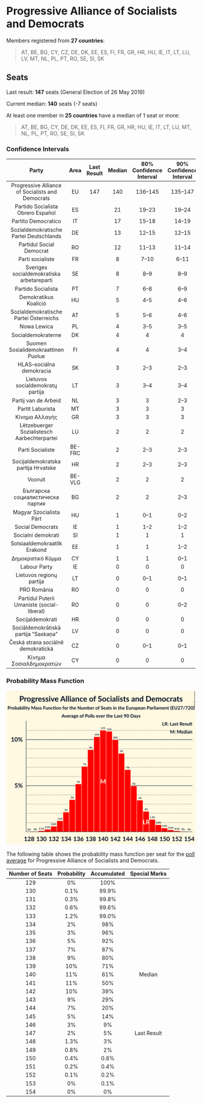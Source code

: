 # Progressive Alliance of Socialists and Democrats

Members registered from **27 countries**:

> AT, BE, BG, CY, CZ, DE, DK, EE, ES, FI, FR, GR, HR, HU, IE, IT, LT, LU, LV, MT, NL, PL, PT, RO, SE, SI, SK

## Seats

Last result: **147** seats (General Election of 26 May 2019)

Current median: **140** seats (-7 seats)

At least one member in **25 countries** have a median of 1 seat or more:

> AT, BE, BG, CY, DE, DK, EE, ES, FI, FR, GR, HR, HU, IE, IT, LT, LU, MT, NL, PL, PT, RO, SE, SI, SK

### Confidence Intervals

| Party | Area | Last Result | Median | 80% Confidence Interval | 90% Confidence Interval | 95% Confidence Interval | 99% Confidence Interval |
|:-----:|:----:|:-----------:|:------:|:-----------------------:|:-----------------------:|:-----------------------:|:-----------------------:|
| Progressive Alliance of Socialists and Democrats | EU | 147 | 140 | 136–145 | 135–147 | 134–148 | 132–150 |
| Partido Socialista Obrero Español | ES | | 21 | 19–23 | 19–24 | 19–25 | 18–26 |
| Partito Democratico | IT | | 17 | 15–18 | 14–19 | 14–19 | 14–20 |
| Sozialdemokratische Partei Deutschlands | DE | | 13 | 12–15 | 12–15 | 12–15 | 11–16 |
| Partidul Social Democrat | RO | | 12 | 11–13 | 11–14 | 11–14 | 10–15 |
| Parti socialiste | FR | | 8 | 7–10 | 6–11 | 6–11 | 6–11 |
| Sveriges socialdemokratiska arbetareparti | SE | | 8 | 8–9 | 8–9 | 8–9 | 7–9 |
| Partido Socialista | PT | | 7 | 6–8 | 6–9 | 6–9 | 5–9 |
| Demokratikus Koalíció | HU | | 5 | 4–5 | 4–6 | 4–6 | 3–6 |
| Sozialdemokratische Partei Österreichs | AT | | 5 | 5–6 | 4–6 | 4–6 | 4–6 |
| Nowa Lewica | PL | | 4 | 3–5 | 3–5 | 3–5 | 2–6 |
| Socialdemokraterne | DK | | 4 | 4 | 4 | 4 | 3–5 |
| Suomen Sosialidemokraattinen Puolue | FI | | 4 | 4 | 3–4 | 3–4 | 3–4 |
| HLAS–sociálna demokracia | SK | | 3 | 2–3 | 2–3 | 2–3 | 2–3 |
| Lietuvos socialdemokratų partija | LT | | 3 | 3–4 | 3–4 | 2–5 | 2–5 |
| Partij van de Arbeid | NL | | 3 | 3 | 2–3 | 2–4 | 2–4 |
| Partit Laburista | MT | | 3 | 3 | 3 | 3 | 3–4 |
| Κίνημα Αλλαγής | GR | | 3 | 3 | 3 | 3–4 | 2–4 |
| Lëtzebuerger Sozialistesch Aarbechterpartei | LU | | 2 | 2 | 2 | 2 | 2 |
| Parti Socialiste | BE-FRC | | 2 | 2–3 | 2–3 | 2–3 | 2–3 |
| Socijaldemokratska partija Hrvatske | HR | | 2 | 2–3 | 2–3 | 2–4 | 2–4 |
| Vooruit | BE-VLG | | 2 | 2 | 2 | 1–2 | 1–2 |
| Българска социалистическа партия | BG | | 2 | 2 | 2–3 | 2–3 | 2–3 |
| Magyar Szocialista Párt | HU | | 1 | 0–1 | 0–2 | 0–2 | 0–2 |
| Social Democrats | IE | | 1 | 1–2 | 1–2 | 1–2 | 1–2 |
| Socialni demokrati | SI | | 1 | 1 | 1 | 1 | 1–2 |
| Sotsiaaldemokraatlik Erakond | EE | | 1 | 1 | 1–2 | 1–2 | 1–2 |
| Δημοκρατικό Κόμμα | CY | | 1 | 1 | 0–1 | 0–1 | 0–1 |
| Labour Party | IE | | 0 | 0 | 0 | 0 | 0 |
| Lietuvos regionų partija | LT | | 0 | 0–1 | 0–1 | 0–1 | 0–1 |
| PRO România | RO | | 0 | 0 | 0 | 0 | 0 |
| Partidul Puterii Umaniste (social-liberal) | RO | | 0 | 0 | 0–2 | 0–2 | 0–2 |
| Socijaldemokrati | HR | | 0 | 0 | 0 | 0 | 0 |
| Sociāldemokrātiskā partija “Saskaņa” | LV | | 0 | 0 | 0 | 0 | 0 |
| Česká strana sociálně demokratická | CZ | | 0 | 0–1 | 0–1 | 0–1 | 0–1 |
| Κίνημα Σοσιαλδημοκρατών | CY | | 0 | 0 | 0 | 0 | 0 |

### Probability Mass Function

![Graph with seats probability mass function not yet produced](average-2024-01-31-seats-pmf-progressiveallianceofsocialistsanddemocrats.png "Seats Probability Mass Function")

The following table shows the probability mass function per seat for the [poll average](average-2024-01-31.html) for Progressive Alliance of Socialists and Democrats.

| Number of Seats | Probability | Accumulated | Special Marks |
|:---------------:|:-----------:|:-----------:|:-------------:|
| 129 | 0% | 100% |  |
| 130 | 0.1% | 99.9% |  |
| 131 | 0.3% | 99.8% |  |
| 132 | 0.6% | 99.6% |  |
| 133 | 1.2% | 99.0% |  |
| 134 | 2% | 98% |  |
| 135 | 3% | 96% |  |
| 136 | 5% | 92% |  |
| 137 | 7% | 87% |  |
| 138 | 9% | 80% |  |
| 139 | 10% | 71% |  |
| 140 | 11% | 61% | Median |
| 141 | 11% | 50% |  |
| 142 | 10% | 39% |  |
| 143 | 9% | 29% |  |
| 144 | 7% | 20% |  |
| 145 | 5% | 14% |  |
| 146 | 3% | 9% |  |
| 147 | 2% | 5% | Last Result |
| 148 | 1.3% | 3% |  |
| 149 | 0.8% | 2% |  |
| 150 | 0.4% | 0.8% |  |
| 151 | 0.2% | 0.4% |  |
| 152 | 0.1% | 0.2% |  |
| 153 | 0% | 0.1% |  |
| 154 | 0% | 0% |  |


